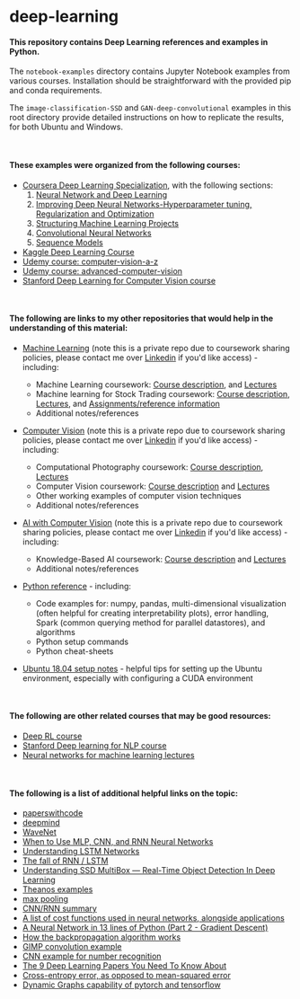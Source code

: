 # deep-learning

#### This repository contains Deep Learning references and examples in Python.  

The `notebook-examples` directory contains Jupyter Notebook examples from various courses.  Installation should be straightforward with the provided pip and conda requirements.

The `image-classification-SSD` and `GAN-deep-convolutional` examples in this root directory provide detailed instructions on how to replicate the results, for both Ubuntu and Windows.  

<br>

#### These examples were organized from the following courses:
  - [Coursera Deep Learning Specialization](https://www.deeplearning.ai/deep-learning-specialization/), with the following sections:
    1. [Neural Network and Deep Learning](https://youtu.be/CS4cs9xVecg?list=PLkDaE6sCZn6Ec-XTbcX1uRg2_u4xOEky0)
    1. [Improving Deep Neural Networks-Hyperparameter tuning, Regularization and Optimization](https://www.youtube.com/watch?v=1waHlpKiNyY&list=PLkDaE6sCZn6Hn0vK8co82zjQtt3T2Nkqc)
    1. [Structuring Machine Learning Projects](https://www.youtube.com/watch?v=dFX8k1kXhOw&list=PLkDaE6sCZn6E7jZ9sN_xHwSHOdjUxUW_b)
    1. [Convolutional Neural Networks](https://www.youtube.com/watch?v=ArPaAX_PhIs&list=PLkDaE6sCZn6Gl29AoE31iwdVwSG-KnDzF)
    1. [Sequence Models](https://www.youtube.com/watch?v=DejHQYAGb7Q&list=PLkDaE6sCZn6F6wUI9tvS_Gw1vaFAx6rd6)
  - [Kaggle Deep Learning Course](https://www.kaggle.com/learn/deep-learning)
  - [Udemy course: computer-vision-a-z](https://www.udemy.com/course/computer-vision-a-z/)
  - [Udemy course: advanced-computer-vision](https://www.udemy.com/course/advanced-computer-vision/)
  - [Stanford Deep Learning for Computer Vision course](http://cs231n.stanford.edu/)

<br>

#### The following are links to my other repositories that would help in the understanding of this material:

- [Machine Learning](https://github.com/vicb1/machine-learning) (note this is a private repo due to coursework sharing policies, please contact me over [Linkedin](https://www.linkedin.com/in/vbajenaru/) if you'd like access) - including:
  - Machine Learning coursework: [Course description](https://www.omscs.gatech.edu/cs-7641-machine-learning), and [Lectures](https://classroom.udacity.com/courses/ud262)
  - Machine learning for Stock Trading coursework: [Course description](https://www.omscs.gatech.edu/cs-7646-machine-learning-trading), [Lectures](https://classroom.udacity.com/courses/ud501), and [Assignments/reference information](http://quantsoftware.gatech.edu/CS7646_Spring_2019)
  - Additional notes/references
- [Computer Vision](https://github.com/vicb1/computer-vision) (note this is a private repo due to coursework sharing policies, please contact me over [Linkedin](https://www.linkedin.com/in/vbajenaru/) if you'd like access) - including:
    - Computational Photography coursework: [Course description](https://www.omscs.gatech.edu/cs-6475-computational-photography), [Lectures](https://classroom.udacity.com/courses/ud955)
    - Computer Vision coursework: [Course description](https://www.omscs.gatech.edu/cs-7641-machine-learning) and [Lectures](https://classroom.udacity.com/courses/ud810)
  - Other working examples of computer vision techniques
  - Additional notes/references
- [AI with Computer Vision](https://github.com/vicb1/AI-with-computer-vision)  (note this is a private repo due to coursework sharing policies, please contact me over [Linkedin](https://www.linkedin.com/in/vbajenaru/) if you'd like access) - including:
  - Knowledge-Based AI coursework: [Course description](https://www.omscs.gatech.edu/cs-7637-knowledge-based-artificial-intelligence-cognitive-systems) and [Lectures](https://classroom.udacity.com/courses/ud409)
  - Additional notes/references

- [Python reference](https://github.com/vicb1/python-reference) - including:
  - Code examples for: numpy, pandas, multi-dimensional visualization (often helpful for creating interpretability plots), error handling, Spark (common querying method for parallel datastores), and algorithms
  - Python setup commands
  - Python cheat-sheets
- [Ubuntu 18.04 setup notes](https://github.com/vicb1/miscellaneous-notes/tree/master/ubuntu-18.04-notes) - helpful tips for setting up the Ubuntu environment, especially with configuring a CUDA environment

<br>

#### The following are other related courses that may be good resources:
  - [Deep RL course](http://rail.eecs.berkeley.edu/deeprlcourse/)
  - [Stanford Deep learning for NLP course](http://web.stanford.edu/class/cs224n/)
  - [Neural networks for machine learning lectures](https://www.youtube.com/watch?v=cbeTc-Urqak&list=PLoRl3Ht4JOcdU872GhiYWf6jwrk_SNhz9)
  
<br>

#### The following is a list of additional helpful links on the topic:
- [paperswithcode](https://paperswithcode.com/)
- [deepmind](https://deepmind.com/research)
- [WaveNet](https://deepmind.com/blog/article/wavenet-generative-model-raw-audio)
- [When to Use MLP, CNN, and RNN Neural Networks](https://machinelearningmastery.com/when-to-use-mlp-cnn-and-rnn-neural-networks/)
- [Understanding LSTM Networks](http://colah.github.io/posts/2015-08-Understanding-LSTMs/)
- [The fall of RNN / LSTM](https://towardsdatascience.com/the-fall-of-rnn-lstm-2d1594c74ce0)
- [Understanding SSD MultiBox — Real-Time Object Detection In Deep Learning](https://towardsdatascience.com/understanding-ssd-multibox-real-time-object-detection-in-deep-learning-495ef744fab)
- [Theanos examples](http://deeplearning.net/tutorial/)
- [max pooling](https://computersciencewiki.org/index.php/Max-pooling_/_Pooling)
- [CNN/RNN summary](https://github.com/ShuaiW/data-science-question-answer#cnn)
- [A list of cost functions used in neural networks, alongside applications](https://stats.stackexchange.com/questions/154879/a-list-of-cost-functions-used-in-neural-networks-alongside-applications)
- [A Neural Network in 13 lines of Python (Part 2 - Gradient Descent)](https://iamtrask.github.io/2015/07/27/python-network-part2/)
- [How the backpropagation algorithm works](http://neuralnetworksanddeeplearning.com/chap2.html)
- [GIMP convolution example](https://docs.gimp.org/2.8/en/plug-in-convmatrix.html)
- [CNN example for number recognition](http://scs.ryerson.ca/~aharley/vis/conv/flat.html)
- [The 9 Deep Learning Papers You Need To Know About](https://adeshpande3.github.io/The-9-Deep-Learning-Papers-You-Need-To-Know-About.html)
- [Cross-entropy error, as opposed to mean-squared error](https://rdipietro.github.io/friendly-intro-to-cross-entropy-loss/)
- [Dynamic Graphs capability of pytorch and tensorflow](https://ai.stackexchange.com/questions/3801/what-is-a-dynamic-computational-graph)


